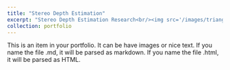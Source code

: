 ```yaml
---
title: "Stereo Depth Estimation"
excerpt: "Stereo Depth Estimation Research<br/><img src='/images/triangulizaiton.png'>"
collection: portfolio
---
```


This is an item in your portfolio. It can be have images or nice text. If you name the file .md, it will be parsed as markdown. If you name the file .html, it will be parsed as HTML. 

